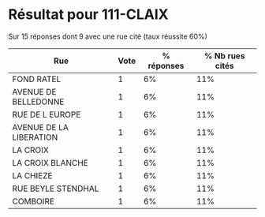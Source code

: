 # Résultat pour 111-CLAIX

Sur 15 réponses dont 9 avec une rue cité (taux réussite 60%)

| Rue | Vote | % réponses | % Nb rues cités|
|-----|------|------------|----------------|
| FOND RATEL | 1 | 6% | 11%|
| AVENUE DE BELLEDONNE | 1 | 6% | 11%|
| RUE DE L EUROPE | 1 | 6% | 11%|
| AVENUE DE LA LIBERATION | 1 | 6% | 11%|
| LA CROIX | 1 | 6% | 11%|
| LA CROIX BLANCHE | 1 | 6% | 11%|
| LA CHIEZE | 1 | 6% | 11%|
| RUE BEYLE STENDHAL | 1 | 6% | 11%|
| COMBOIRE | 1 | 6% | 11%|
